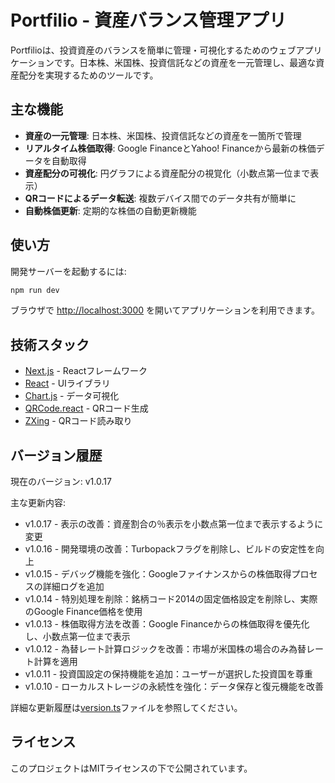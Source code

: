 # Portfilio - 資産バランス管理アプリ

Portfilioは、投資資産のバランスを簡単に管理・可視化するためのウェブアプリケーションです。日本株、米国株、投資信託などの資産を一元管理し、最適な資産配分を実現するためのツールです。

## 主な機能

- **資産の一元管理**: 日本株、米国株、投資信託などの資産を一箇所で管理
- **リアルタイム株価取得**: Google FinanceとYahoo! Financeから最新の株価データを自動取得
- **資産配分の可視化**: 円グラフによる資産配分の視覚化（小数点第一位まで表示）
- **QRコードによるデータ転送**: 複数デバイス間でのデータ共有が簡単に
- **自動株価更新**: 定期的な株価の自動更新機能

## 使い方

開発サーバーを起動するには:

```bash
npm run dev
```

ブラウザで [http://localhost:3000](http://localhost:3000) を開いてアプリケーションを利用できます。

## 技術スタック

- [Next.js](https://nextjs.org) - Reactフレームワーク
- [React](https://reactjs.org) - UIライブラリ
- [Chart.js](https://www.chartjs.org) - データ可視化
- [QRCode.react](https://www.npmjs.com/package/qrcode.react) - QRコード生成
- [ZXing](https://github.com/zxing-js/library) - QRコード読み取り

## バージョン履歴

現在のバージョン: v1.0.17

主な更新内容:
- v1.0.17 - 表示の改善：資産割合の％表示を小数点第一位まで表示するように変更
- v1.0.16 - 開発環境の改善：Turbopackフラグを削除し、ビルドの安定性を向上
- v1.0.15 - デバッグ機能を強化：Googleファイナンスからの株価取得プロセスの詳細ログを追加
- v1.0.14 - 特別処理を削除：銘柄コード2014の固定価格設定を削除し、実際のGoogle Finance価格を使用
- v1.0.13 - 株価取得方法を改善：Google Financeからの株価取得を優先化し、小数点第一位まで表示
- v1.0.12 - 為替レート計算ロジックを改善：市場が米国株の場合のみ為替レート計算を適用
- v1.0.11 - 投資国設定の保持機能を追加：ユーザーが選択した投資国を尊重
- v1.0.10 - ローカルストレージの永続性を強化：データ保存と復元機能を改善

詳細な更新履歴は[version.ts](app/version.ts)ファイルを参照してください。

## ライセンス

このプロジェクトはMITライセンスの下で公開されています。 